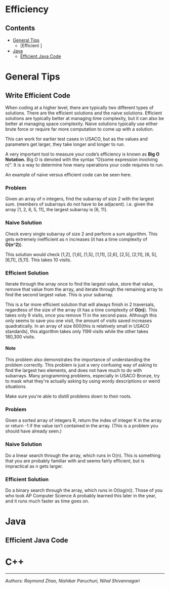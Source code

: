 # Efficiency
## Contents
- [General Tips](#generaltips)
  - [Efficient ]
- [Java](#java)
  - [Efficient Java Code](#efficiency)


# General Tips

## Write Efficient Code

When coding at a higher level, there are typically two different types of solutions. There are the efficient solutions and the naive solutions. Efficient solutions are typically better at managing time complexity, but it can also be better at managing space complexity. Naive solutions typically use either brute force or require far more computation to come up with a solution. 

This can work for earlier test cases in USACO, but as the values and parameters get larger, they take longer and longer to run.

A very important tool to measure your code’s efficiency is known as **Big O Notation.**
Big O is denoted with the syntax “O(some expression involving n)”.
It is a way to determine how many operations your code requires to run.

An example of naive versus efficient code can be seen here.

### Problem
Given an array of n integers, find the subarray of size 2 with the largest sum. (members of subarrays do not have to be adjacent).
i.e. given the array [1, 2, 6, 5, 11], the largest subarray is [6, 11].

### Naive Solution
Check every single subarray of size 2 and perform a sum algorithm.
This gets extremely inefficient as n increases (it has a time complexity of **O(n^2)**).

This solution would check [1,2], [1,6], [1,5], [1,11], [2,6], [2,5],
[2,11], [6, 5], [6,11], [5,11]. This takes 10 visits.

### Efficient Solution
Iterate through the array once to find the largest value, store that value,
remove that value from the array, and iterate through the remaining array to find the second largest value. This is your subarray.

This is a far more efficient solution that will always finish in 2 traversals,
regardless of the size of the array (it has a time complexity of **O(n)**).
This takes only 9 visits, once you remove 11 in the second pass.
Although this only seems to save you one visit, the amount of visits saved
increases quadratically. In an array of size 600(this is relatively small in USACO standards),
this algorithm takes only 1199 visits while the other takes 180,300 visits.

#### Note
This problem also demonstrates the importance of understanding the problem correctly.
This problem is just a very confusing way of asking to find the largest two elements,
and does not have much to do with subarrays. Many programming problems, especially in USACO Bronze,
try to mask what they're actually asking by using wordy descriptions or weird situations.

Make sure you're able to distill problems down to their roots.

### Problem
Given a sorted array of integers R, return the index of integer K in the array or
return -1 if the value isn’t contained in the array. (This is a problem you should have
already seen.)

### Naive Solution
Do a linear search through the array, which runs in O(n). This is something that you are probably familiar with and seems fairly efficient, but is impractical as n gets larger.

### Efficient Solution
Do a binary search through the array, which runs in O(log(n)).
Those of you who took AP Computer Science A probably learned this later in the year, and it runs much faster as time goes on.


# Java
## Efficient Java Code

# C++

---
*Authors: Raymond Zhao, Nishikar Paruchuri, Nihal Shivannagari*
